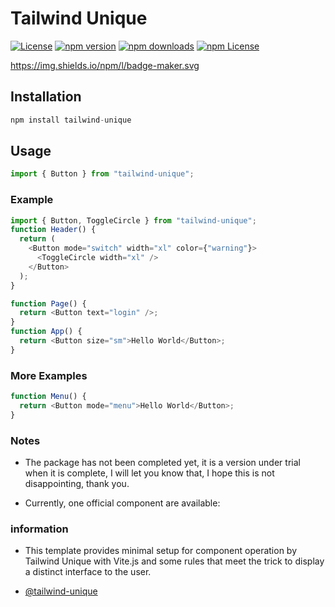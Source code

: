 # Tailwind Unique

[![License][license-image]][license-url]
[![npm version](https://img.shields.io/npm/v/tailwind-unique.svg?style=flat-square)](https://www.npmjs.org/package/tailwind-unique)
[![npm downloads](https://img.shields.io/npm/dm/tailwind-unique.svg?style=flat-square)](https://npm-stat.com/charts.html?package=tailwind-unique)
[![npm License](https://img.shields.io/npm/dm/tailwind-unique.svg?style=flat-square)](https://npm-stat.com/charts.html?package=tailwind-unique)

<!-- Variables -->

[license-url]: https://opensource.org/licenses/MIT
<!-- [license-image]: https://img.shields.io/badge/license-MIT-blue.svg?style=for-the-badge -->
[license-image]: https://img.shields.io/badge/license-MIT-blue.svg?style=flat-square

https://img.shields.io/npm/l/badge-maker.svg
## Installation

```js
npm install tailwind-unique
```

## Usage

```js
import { Button } from "tailwind-unique";
```

### Example

```js
import { Button, ToggleCircle } from "tailwind-unique";
function Header() {
  return (
    <Button mode="switch" width="xl" color={"warning"}>
      <ToggleCircle width="xl" />
    </Button>
  );
}

function Page() {
  return <Button text="login" />;
}
function App() {
  return <Button size="sm">Hello World</Button>;
}
```

### More Examples

```js
function Menu() {
  return <Button mode="menu">Hello World</Button>;
}
```

### Notes

- The package has not been completed yet, it is a version under trial when it is complete, I will let you know that, I hope this is not disappointing, thank you.

- Currently, one official component are available:

### information

- This template provides minimal setup for component operation by Tailwind Unique with Vite.js and some rules that meet the trick to display a distinct interface to the user.

- [@tailwind-unique](https://github.com/vitejs/vite-plugin-react/blob/main/packages/plugin-react/README.md)
